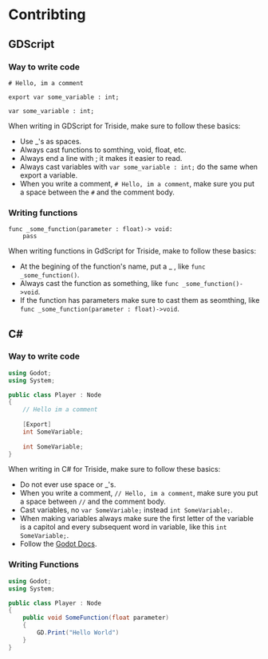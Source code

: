 # Contribting

## GDScript
### Way to write code
```gdscript
# Hello, im a comment
	
export var some_variable : int;

var some_variable : int;
```
When writing in GDScript for Triside, make sure to follow these basics:
- Use _'s as spaces.
- Always cast functions to somthing, void, float, etc.
- Always end a line with ; it makes it easier to read.
- Always cast variables with `var some_variable : int;` do the same when export a variable.
- When you write a comment, `# Hello, im a comment`, make sure you put a space between the `#` and the comment body.

### Writing functions
```gdscript
func _some_function(parameter : float)-> void:
	pass
```
When writing functions in GdScript for Triside, make to follow these basics:
- At the begining of the function's name, put a _ , like `func _some_function()`.
- Always cast the function as something, like `func _some_function()->void`.
- If the function has parameters make sure to cast them as seomthing, like `func _some_function(parameter : float)->void`. 

## C#
### Way to write code
```cs
using Godot;
using System;

public class Player : Node
{
	// Hello im a comment
	
	[Export]
	int SomeVariable;
	
	int SomeVariable;
}
```
When writing in C# for Triside, make sure to follow these basics:
- Do not ever use space or _'s.
- When you write a comment, `// Hello, im a comment`, make sure you put a space between `//` and the comment body.
- Cast variables, no `var SomeVariable;` instead `int SomeVariable;`.
- When making variables always make sure the first letter of the variable is a capitol and every subsequent word in variable, like this `int SomeVariable;`.
- Follow the [Godot Docs](https://docs.godotengine.org/en/stable/getting_started/scripting/c_sharp/index.html?highlight=c%23).

### Writing Functions
```cs
using Godot;
using System;

public class Player : Node
{
	public void SomeFunction(float parameter)
	{
		GD.Print("Hello World")
	}
}
```
